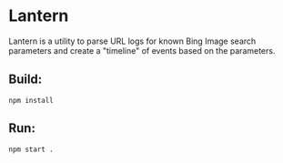 # Lantern
Lantern is a utility to parse URL logs for known Bing Image search parameters and create a "timeline" of events based on the parameters.

## Build:

    npm install
    
## Run:
    npm start . 
  
  
